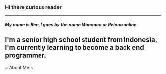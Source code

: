 ### Hi there curious reader
---
##### My name is *Ren*, I goes by the name Monnaca or Reinna online.

I'm a senior high school student from Indonesia, I'm currently learning to become a back end programmer.
---
~ About Me ~
